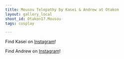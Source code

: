 ```yaml
---
title: Mousou Telepathy by Kasei & Andrew at Otakon
layout: gallery_local
shoot_id: Otakon17.Mousou
tags: cosplay

---
```


Find Kasei on [Instagram](https://www.instagram.com/kaseicosplay/)!

Find Andrew on [Instagram](https://www.instagram.com/andrewweindel/)!


